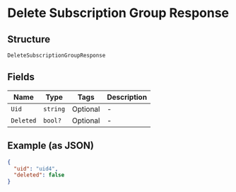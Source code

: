 
# Delete Subscription Group Response

## Structure

`DeleteSubscriptionGroupResponse`

## Fields

| Name | Type | Tags | Description |
|  --- | --- | --- | --- |
| `Uid` | `string` | Optional | - |
| `Deleted` | `bool?` | Optional | - |

## Example (as JSON)

```json
{
  "uid": "uid4",
  "deleted": false
}
```

